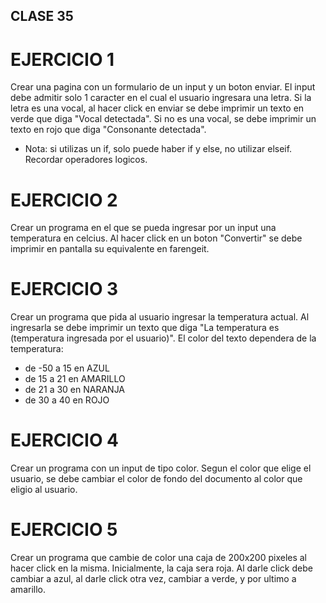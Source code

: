 ## CLASE 35

# EJERCICIO 1
Crear una pagina con un formulario de un input y un boton enviar. El input debe admitir solo 1 caracter en el cual el usuario ingresara una letra.
Si la letra es una vocal, al hacer click en enviar se debe imprimir un texto en verde que diga "Vocal detectada".
Si no es una vocal, se debe imprimir un texto en rojo que diga "Consonante detectada".
- Nota: si utilizas un if, solo puede haber if y else, no utilizar elseif. Recordar operadores logicos.

# EJERCICIO 2
Crear un programa en el que se pueda ingresar por un input una temperatura en celcius. Al hacer click en un boton "Convertir" se debe
imprimir en pantalla su equivalente en farengeit.


# EJERCICIO 3
Crear un programa que pida al usuario ingresar la temperatura actual. Al ingresarla se debe imprimir un texto que diga
"La temperatura es (temperatura ingresada por el usuario)". El color del texto dependera de la temperatura:
- de -50 a 15 en AZUL
- de 15 a 21 en AMARILLO
- de 21 a 30 en NARANJA
- de 30 a 40 en ROJO

# EJERCICIO 4
Crear un programa con un input de tipo color. Segun el color que elige el usuario, se debe cambiar el color de fondo del documento al
color que eligio al usuario.

# EJERCICIO 5
Crear un programa que cambie de color una caja de 200x200 pixeles al hacer click en la misma. Inicialmente, la caja sera roja. Al darle click
debe cambiar a azul, al darle click otra vez, cambiar a verde, y por ultimo a amarillo.